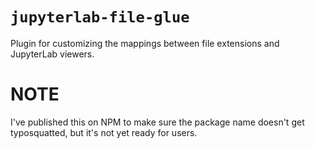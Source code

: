 # `jupyterlab-file-glue`

Plugin for customizing the mappings between file extensions and JupyterLab
viewers.

# NOTE

I've published this on NPM to make sure the package name doesn't get
typosquatted, but it's not yet ready for users.
